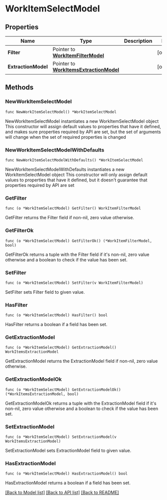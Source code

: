 # WorkItemSelectModel

## Properties

Name | Type | Description | Notes
------------ | ------------- | ------------- | -------------
**Filter** | Pointer to [**WorkItemFilterModel**](WorkItemFilterModel.md) |  | [optional] 
**ExtractionModel** | Pointer to [**WorkItemsExtractionModel**](WorkItemsExtractionModel.md) |  | [optional] 

## Methods

### NewWorkItemSelectModel

`func NewWorkItemSelectModel() *WorkItemSelectModel`

NewWorkItemSelectModel instantiates a new WorkItemSelectModel object
This constructor will assign default values to properties that have it defined,
and makes sure properties required by API are set, but the set of arguments
will change when the set of required properties is changed

### NewWorkItemSelectModelWithDefaults

`func NewWorkItemSelectModelWithDefaults() *WorkItemSelectModel`

NewWorkItemSelectModelWithDefaults instantiates a new WorkItemSelectModel object
This constructor will only assign default values to properties that have it defined,
but it doesn't guarantee that properties required by API are set

### GetFilter

`func (o *WorkItemSelectModel) GetFilter() WorkItemFilterModel`

GetFilter returns the Filter field if non-nil, zero value otherwise.

### GetFilterOk

`func (o *WorkItemSelectModel) GetFilterOk() (*WorkItemFilterModel, bool)`

GetFilterOk returns a tuple with the Filter field if it's non-nil, zero value otherwise
and a boolean to check if the value has been set.

### SetFilter

`func (o *WorkItemSelectModel) SetFilter(v WorkItemFilterModel)`

SetFilter sets Filter field to given value.

### HasFilter

`func (o *WorkItemSelectModel) HasFilter() bool`

HasFilter returns a boolean if a field has been set.

### GetExtractionModel

`func (o *WorkItemSelectModel) GetExtractionModel() WorkItemsExtractionModel`

GetExtractionModel returns the ExtractionModel field if non-nil, zero value otherwise.

### GetExtractionModelOk

`func (o *WorkItemSelectModel) GetExtractionModelOk() (*WorkItemsExtractionModel, bool)`

GetExtractionModelOk returns a tuple with the ExtractionModel field if it's non-nil, zero value otherwise
and a boolean to check if the value has been set.

### SetExtractionModel

`func (o *WorkItemSelectModel) SetExtractionModel(v WorkItemsExtractionModel)`

SetExtractionModel sets ExtractionModel field to given value.

### HasExtractionModel

`func (o *WorkItemSelectModel) HasExtractionModel() bool`

HasExtractionModel returns a boolean if a field has been set.


[[Back to Model list]](../README.md#documentation-for-models) [[Back to API list]](../README.md#documentation-for-api-endpoints) [[Back to README]](../README.md)


